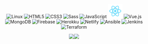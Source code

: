 <div align="center">
<p align="center">
    <img alt="Linux" width="35px" src="https://1000logos.net/wp-content/uploads/2017/03/LINUX-LOGO.png">
    <img alt="HTML5" width="46px" src="https://cdn.pixabay.com/photo/2017/08/05/11/16/logo-2582748_1280.png">
    <img alt="CSS3" width="46px" src="https://cdn.pixabay.com/photo/2017/08/05/11/16/logo-2582747_960_720.png">
    <img alt="Sass" width="46px" src="https://andrewsmithdeveloper.com/img/sass-new.4c1dd90f.png">
    <img alt="JavaScript" width="43px" src="https://cdn.iconscout.com/icon/free/png-512/javascript-2752148-2284965.png">
    <img alt="React" width="46px" src="https://raw.githubusercontent.com/github/explore/80688e429a7d4ef2fca1e82350fe8e3517d3494d/topics/react/react.png">
    <img alt="Vue.js" width="45px" src="https://cdn.iconscout.com/icon/free/png-256/vuejs-3-1175070.png">
    <img alt="MongoDB" width="46px" src="https://img.icons8.com/color/452/mongodb.png">
    <img alt="Firebase" width="37px" src="https://firebase.google.com/downloads/brand-guidelines/PNG/logo-logomark.png">
    <img alt="Herokku" width="46px" src="https://www.pngrepo.com/png/303683/180/heroku-logo.png">
    <img alt="Netlify" width="47px" src="https://www.netlify.com/img/press/logos/logomark.png">
    <img alt="Ansible" width="47px" src="https://miro.medium.com/max/432/1*w0iIGUfsxNXvUBKqrC_uSA.png">
    <img alt="Jenkins" width="35px" src="https://upload.wikimedia.org/wikipedia/commons/thumb/e/e9/Jenkins_logo.svg/1200px-Jenkins_logo.svg.png">
    <img alt="Terraform" width="47px" src="https://www.terraform.io/assets/images/og-image-8b3e4f7d.png">
</p>

  <img width="54%"
    src="https://github-readme-stats.vercel.app/api?username=hulchenko&show_icons=true&theme=react"
  /><img width="45%"
    src="https://github-readme-stats.vercel.app/api/top-langs/?username=hulchenko&layout=compact&&theme=react"
  />
</div>
